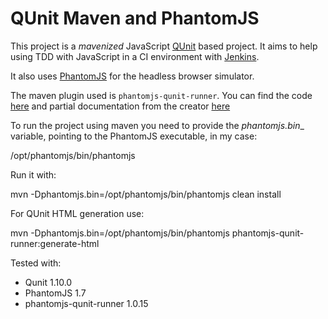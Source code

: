 QUnit Maven and PhantomJS
=========================

This project is a _mavenized_ JavaScript [QUnit](http://qunitjs.com/) based project. It aims to help using TDD with JavaScript in a CI environment with [Jenkins](http://jenkins-ci.org/).

It also uses [PhantomJS](http://phantomjs.org/) for the headless browser simulator.

The maven plugin used is <code>phantomjs-qunit-runner</code>. You can find the code [here](http://code.google.com/p/phantomjs-qunit-runner/) and partial documentation from the creator [here](http://kennychua.net/blog/running-qunit-tests-in-a-maven-continuous-integration-build-with-phantomjs)

To run the project using maven you need to provide the _phantomjs.bin__ variable, pointing to the PhantomJS executable, in my case:
   
   /opt/phantomjs/bin/phantomjs


Run it with: 

   mvn -Dphantomjs.bin=/opt/phantomjs/bin/phantomjs clean install

For QUnit HTML generation use:

   mvn -Dphantomjs.bin=/opt/phantomjs/bin/phantomjs phantomjs-qunit-runner:generate-html


Tested with:
 * Qunit 1.10.0
 * PhantomJS 1.7
 * phantomjs-qunit-runner 1.0.15

